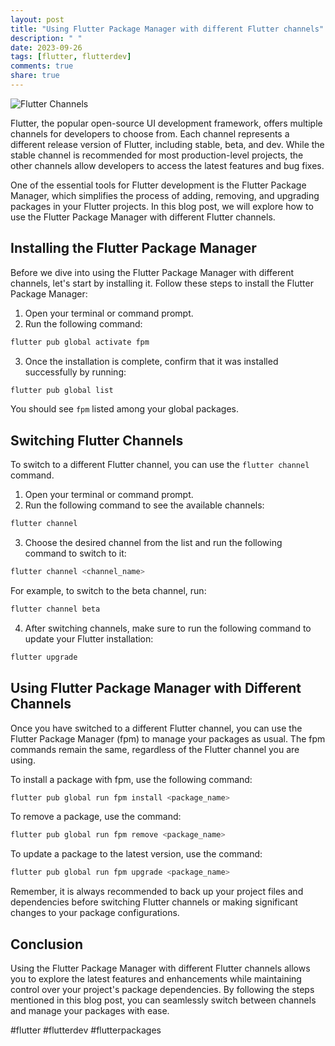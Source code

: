 ```yaml
---
layout: post
title: "Using Flutter Package Manager with different Flutter channels"
description: " "
date: 2023-09-26
tags: [flutter, flutterdev]
comments: true
share: true
---
```


![Flutter Channels](https://cdn.techinasia.com/data/images/f027a9eec073c2a484c47a78676cf459.jpg)

Flutter, the popular open-source UI development framework, offers multiple channels for developers to choose from. Each channel represents a different release version of Flutter, including stable, beta, and dev. While the stable channel is recommended for most production-level projects, the other channels allow developers to access the latest features and bug fixes.

One of the essential tools for Flutter development is the Flutter Package Manager, which simplifies the process of adding, removing, and upgrading packages in your Flutter projects. In this blog post, we will explore how to use the Flutter Package Manager with different Flutter channels.

## Installing the Flutter Package Manager

Before we dive into using the Flutter Package Manager with different channels, let's start by installing it. Follow these steps to install the Flutter Package Manager:

1. Open your terminal or command prompt.
2. Run the following command:

```bash
flutter pub global activate fpm
```

3. Once the installation is complete, confirm that it was installed successfully by running:

```bash
flutter pub global list
```

You should see `fpm` listed among your global packages.

## Switching Flutter Channels

To switch to a different Flutter channel, you can use the `flutter channel` command.

1. Open your terminal or command prompt.
2. Run the following command to see the available channels:

```bash
flutter channel
```

3. Choose the desired channel from the list and run the following command to switch to it:

```bash
flutter channel <channel_name>
```

For example, to switch to the beta channel, run:

```bash
flutter channel beta
```

4. After switching channels, make sure to run the following command to update your Flutter installation:

```bash
flutter upgrade
```

## Using Flutter Package Manager with Different Channels

Once you have switched to a different Flutter channel, you can use the Flutter Package Manager (fpm) to manage your packages as usual. The fpm commands remain the same, regardless of the Flutter channel you are using.

To install a package with fpm, use the following command:

```bash
flutter pub global run fpm install <package_name>
```

To remove a package, use the command:

```bash
flutter pub global run fpm remove <package_name>
```

To update a package to the latest version, use the command:

```bash
flutter pub global run fpm upgrade <package_name>
```

Remember, it is always recommended to back up your project files and dependencies before switching Flutter channels or making significant changes to your package configurations.

## Conclusion

Using the Flutter Package Manager with different Flutter channels allows you to explore the latest features and enhancements while maintaining control over your project's package dependencies. By following the steps mentioned in this blog post, you can seamlessly switch between channels and manage your packages with ease.

#flutter #flutterdev #flutterpackages
